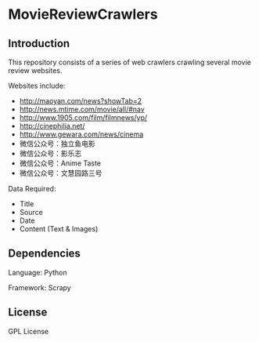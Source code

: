 # MovieReviewCrawlers



## Introduction 

This repository consists of a series of web crawlers crawling several movie review websites.

Websites include:
* http://maoyan.com/news?showTab=2 
* http://news.mtime.com/movie/all/#nav
* http://www.1905.com/film/filmnews/yp/
* http://cinephilia.net/
* http://www.gewara.com/news/cinema
* 微信公众号：独立鱼电影
* 微信公众号：影乐志
* 微信公众号：Anime Taste
* 微信公众号：文慧园路三号

Data Required:
* Title
* Source
* Date
* Content (Text & Images)

## Dependencies

Language: Python

Framework: Scrapy



## License

GPL License
